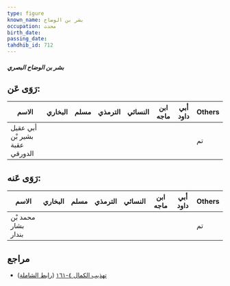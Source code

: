 ```yaml
---
type: figure
known_name: بشر بن الوضاح
occupation: محدث
birth_date:
passing_date:
tahdhib_id: 712
---
```

##### بشر بن الوضاح البصري

## رَوَى عَن:
| الاسم                          | البخاري | مسلم | الترمذي | النسائي | ابن ماجه | أبي داود | Others |
| ------------------------------ | ------- | ---- | ------- | ------- | -------- | -------- | ------ |
| أبي عقيل بشير بْن عقبة الدورقي |         |      |         |         |          |          | تم     |
## رَوَى عَنه:
| الاسم               | البخاري | مسلم | الترمذي | النسائي | ابن ماجه | أبي داود | Others |
| ------------------- | ------- | ---- | ------- | ------- | -------- | -------- | ------ |
| محمد بْن بشار بندار |         |      |         |         |          |          | تم     |
## مراجع
- [تهذيب الكمال ٤-١٦١](obsidian://open?vault=Tahdhib-al-Kamal&file=Figures/٧١٢-بشر%20بن%20الوضاح%20البصري) ([رابط الشاملة](https://shamela.ws/book/3722/1675))